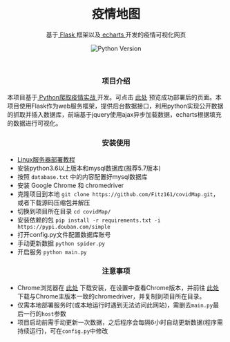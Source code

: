 <div align="center">

# 疫情地图

基于[ Flask ](https://github.com/pallets/flask)框架以及[ echarts ](https://github.com/apache/echarts/)开发的疫情可视化网页

![Python Version](https://img.shields.io/badge/python-3.6+-blue.svg)
</div>
</br>
<div align="center">

### 项目介绍
</div>

本项目基于[ Python爬取疫情实战 ](https://www.bilibili.com/video/BV177411j7qJ)开发。可点击 [此处](http://yorushika.xyz:8888/) 预览成功部署后的页面。本项目使用Flask作为web服务框架，提供后台数据接口，利用python实现公开数据的抓取并插入数据库，前端基于jquery使用ajax异步加载数据，echarts根据填充的数据进行可视化。
<br>

<div align="center">

### 安装使用
</div>

- [ Linux服务器部署教程 ](docs/LINUX.md)
- 安装python3.6以上版本和mysql数据库(推荐5.7版本)
- 按照 `database.txt` 中的内容配置好mysql数据库
- 安装 Google Chrome 和 chromedriver
- 克隆项目到本地 `git clone https://github.com/Fitz161/covidMap.git`，或者下载源码压缩包并解压
- 切换到项目所在目录 `cd covidMap/`
- 安装依赖的包 `pip install -r requirements.txt -i https://pypi.douban.com/simple`
- 打开config.py文件配置数据库账号
- 手动更新数据 `python spider.py`
- 开启服务 `python main.py`

<div align="center">

### 注意事项
</div>

- Chrome浏览器在 [此处](https://www.google.cn/chrome/index.html) 下载安装，在设置中查看Chrome版本，并前往 [此处](https://chromedriver.storage.googleapis.com/index.html) 下载与Chrome主版本一致的chromedriver，并复制到项目所在目录。
- 仅需本地部署服务时(或本地运行时遇到无法访问此网站)，需删去`main.py`最后一行的`host`参数
- 项目启动前需手动更新一次数据，之后程序会每隔6小时自动更新数据(程序需持续运行)，可在`config.py`中修改